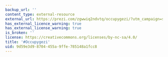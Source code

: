 ```yaml
---
backup_url: ''
content_type: external-resource
external_url: https://prezi.com/zgwwiq2ndvtq/occupygezi/?utm_campaign=share&utm_medium=copy
has_external_licence_warning: true
has_external_license_warning: true
is_broken: ''
license: https://creativecommons.org/licenses/by-nc-sa/4.0/
title: '#Occupygezi'
uid: 9d59e3d9-8704-455a-9ffe-785148a1fcc8
---
```

